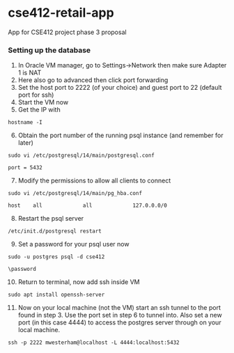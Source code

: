 # cse412-retail-app
App for CSE412 project phase 3 proposal

### Setting up the database
1. In Oracle VM manager, go to Settings->Network then make sure Adapter 1 is NAT
2. Here also go to advanced then click port forwarding
3. Set the host port to 2222 (of your choice) and guest port to 22 (default port for ssh)
4. Start the VM now
5. Get the IP with

`hostname -I`

6. Obtain the port number of the running psql instance (and remember for later)

`sudo vi /etc/postgresql/14/main/postgresql.conf`

`port = 5432`

7. Modify the permissions to allow all clients to connect

`sudo vi /etc/postgresql/14/main/pg_hba.conf`

`host    all             all             127.0.0.0/0`

8. Restart the psql server

`/etc/init.d/postgresql restart`

9. Set a password for your psql user now

`sudo -u postgres psql -d cse412`

`\password`

10. Return to terminal, now add ssh inside VM

`sudo apt install openssh-server`

11. Now on your local machine (not the VM) start an ssh tunnel to the port found in step 3. Use the port set in step 6 to tunnel into. Also set a new port (in this case 4444) to access the postgres server through on your local machine.

`ssh -p 2222 mwesterham@localhost -L 4444:localhost:5432`